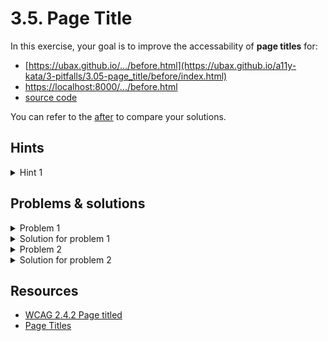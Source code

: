 # 3.5. Page Title

In this exercise, your goal is to improve the accessability of **page titles** for:

- [https://ubax.github.io/.../before.html](https://ubax.github.io/a11y-kata/3-pitfalls/3.05-page_title/before/index.html)
- [https://localhost:8000/.../before.html](http://localhost:8000/3-pitfalls/3.05-page_title/before/index.html)
- [source code](./before/index.html)

You can refer to the [after](./after/) to compare your solutions.

## Hints

<details>
<summary>Hint 1</summary>

Try opening all the articles in new tabs. Are you able to distinguish them by their titles?

</details>

## Problems & solutions

<details>
<summary>Problem 1</summary>

The homepage and subpages all have the same title, making it difficult for users to identify their location within the site. For screen reader users, this is especially confusing, as they hear the same title for every page. [WCAG 2.4.2: Page Titled](https://www.w3.org/WAI/WCAG21/Understanding/page-titled.html)

</details>
<details>
<summary>Solution for problem 1</summary>

Update the titles of the subpages to be more specific and descriptive.

```diff
- <title>Computer history</title>
+ <title>The Evolution of the Keyboard - Computer history</title>
```

</details>

<details>
<summary>Problem 2</summary>

On the page `The Personal Computers Revolution`, the title is back-loaded, meaning the most important information appears at the end. This makes it difficult for all users, especially when multiple tabs are open, as the critical part of the title is hidden. Moreover screen reader users will hear the important details last.

</details>
<details>
<summary>Solution for problem 2</summary>

Rearrange the title to be front-loaded.

```diff
- <title>Computer history - The Personal Computers Revolution</title>
+ <title>The Personal Computers Revolution - Computer history</title>
```

</details>

## Resources

- [WCAG 2.4.2 Page titled](https://www.w3.org/WAI/WCAG21/Understanding/page-titled.html)
- [Page Titles](https://www.w3.org/WAI/tutorials/page-structure/headings/)
